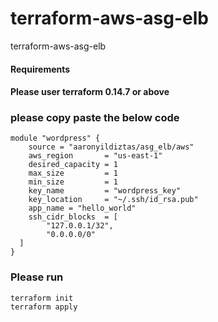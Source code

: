 # terraform-aws-asg-elb
terraform-aws-asg-elb

#### Requirements
#### Please user terraform 0.14.7 or above

### please copy paste the below code
```
module "wordpress" {
    source = "aaronyildiztas/asg_elb/aws"
    aws_region       = "us-east-1"
    desired_capacity = 1
    max_size         = 1
    min_size         = 1
    key_name         = "wordpress_key"
    key_location     = "~/.ssh/id_rsa.pub"
    app_name = "hello_world"
    ssh_cidr_blocks  = [
        "127.0.0.1/32",
        "0.0.0.0/0"
  ]
}
```
### Please run
```
terraform init
terraform apply
```
